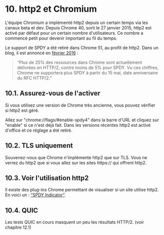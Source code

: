 # 10. http2 et Chromium

L'équipe Chromium a implémenté http2 depuis un certain temps via les canaux beta et dev. Depuis Chrome 40, sorti le 27 janvier 2015, http2 est activé par défaut pour un certain nombre d'utilisateurs. Ce nombre a commencé petit pour devenir important au fil du temps.

Le support de SPDY a été retiré dans Chrome 51, au profit de http2. Dans un blog, il est annoncé en [février 2016](https://blog.chromium.org/2016/02/transitioning-from-spdy-to-http2.html) :

> “Plus de 25% des ressources dans Chrome sont actuellement délivrées en HTTP/2, contre moins de 5% pour SPDY. Vu ces chiffres, Chrome ne supportera plus SPDY à partir du 15 mai, date anniversaire du RFC HTTP/2.”

## 10.1. Assurez-vous de l'activer

Si vous utilisez une version de Chrome très ancienne, vous pouvez vérifier si http2 est géré.

Allez sur "chrome://flags/#enable-spdy4" dans la barre d'URL et cliquez sur "enable" si ce n'est déjà fait.  Dans les versions récentes http2 est activé d'office et ce réglage a été retiré.

## 10.2. TLS uniquement

Souvenez-vous que Chrome n'implémente http2 que sur TLS. Vous ne verrez du http2 que si vous allez sur les sites https:// qui offrent http2.

## 10.3. Voir l'utilisation http2

Il existe des plug-ins Chrome permettant de visualiser si un site utilise http2. En voici un : [“SPDY Indicator”](https://chrome.google.com/webstore/detail/spdy-indicator/mpbpobfflnpcgagjijhmgnchggcjblin).

## 10.4. QUIC

Les tests QUIC en cours masquent un peu les résultats HTTP/2. (voir chapitre 12.1)
